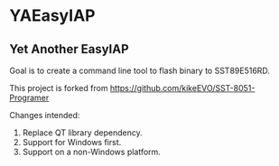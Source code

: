 # YAEasyIAP
## Yet Another EasyIAP

Goal is to create a command line tool to flash binary to SST89E516RD.

This project is forked from https://github.com/kikeEVO/SST-8051-Programer

Changes intended:
1. Replace QT library dependency.
2. Support for Windows first.
3. Support on a non-Windows platform.
